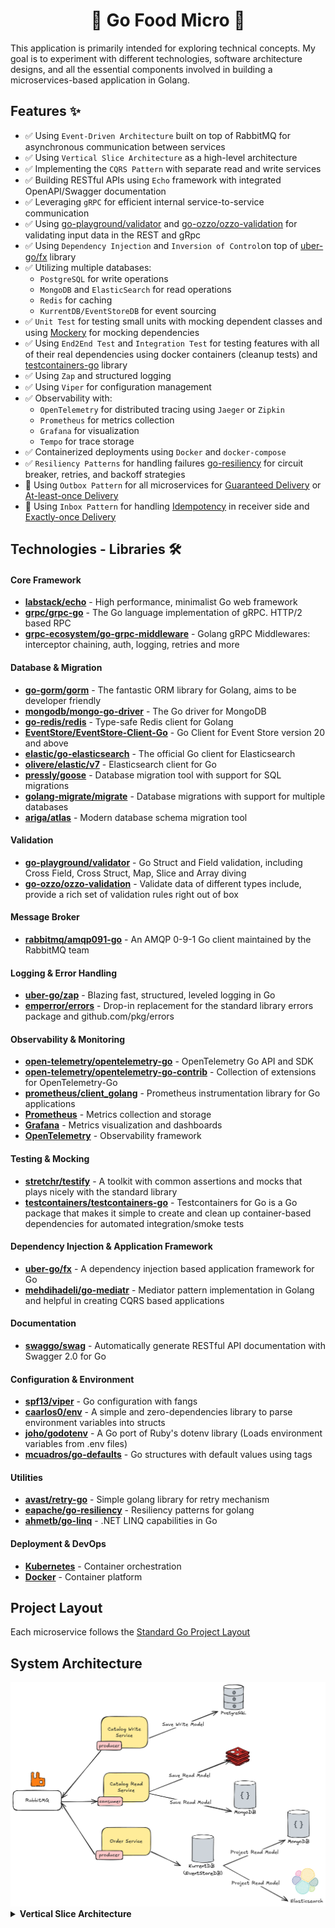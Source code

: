 <h1 align="center">🍔 Go Food Micro 🍟</h1>

This application is primarily intended for exploring technical concepts. My goal is to experiment with different technologies, software architecture designs, and all the essential components involved in building a microservices-based application in Golang.

## Features :sparkles:

- ✅ Using `Event-Driven Architecture` built on top of RabbitMQ for asynchronous communication between services
- ✅ Using `Vertical Slice Architecture` as a high-level architecture
- ✅ Implementing the `CQRS Pattern` with separate read and write services
- ✅ Building RESTful APIs using `Echo` framework with integrated OpenAPI/Swagger documentation
- ✅ Leveraging `gRPC` for efficient internal service-to-service communication
- ✅ Using [go-playground/validator](https://github.com/go-playground/validator) and [go-ozzo/ozzo-validation](https://github.com/go-ozzo/ozzo-validation) for validating input data in the REST and gRpc
- ✅ Using `Dependency Injection` and `Inversion of Control`on top of [uber-go/fx](https://github.com/uber-go/fx) library
- ✅ Utilizing multiple databases:
  - `PostgreSQL` for write operations
  - `MongoDB` and `ElasticSearch` for read operations
  - `Redis` for caching
  - `KurrentDB/EventStoreDB` for event sourcing
- ✅ `Unit Test` for testing small units with mocking dependent classes and using [Mockery](https://github.com/vektra/mockery) for mocking dependencies
- ✅ Using `End2End Test` and `Integration Test` for testing features with all of their real dependencies using docker containers (cleanup tests) and [testcontainers-go](https://github.com/testcontainers/testcontainers-go) library
- ✅ Using `Zap` and structured logging
- ✅ Using `Viper` for configuration management
- ✅ Observability with:
  - `OpenTelemetry` for distributed tracing using `Jaeger` or `Zipkin`
  - `Prometheus` for metrics collection
  - `Grafana` for visualization
  - `Tempo` for trace storage
- ✅ Containerized deployments using `Docker` and `docker-compose`
- ✅ `Resiliency Patterns` for handling failures [go-resiliency](https://github.com/eapache/go-resiliency) for circuit breaker, retries, and backoff strategies
- 🚧 Using `Outbox Pattern` for all microservices for [Guaranteed Delivery](https://www.enterpriseintegrationpatterns.com/GuaranteedMessaging.html) or [At-least-once Delivery](https://www.cloudcomputingpatterns.org/at_least_once_delivery/)
- 🚧 Using `Inbox Pattern` for handling [Idempotency](https://www.cloudcomputingpatterns.org/idempotent_processor/) in receiver side and [Exactly-once Delivery](https://www.cloudcomputingpatterns.org/exactly_once_delivery/)

## Technologies - Libraries 🛠️

<h4>Core Framework</h4>

- **[labstack/echo](https://github.com/labstack/echo)** - High performance, minimalist Go web framework
- **[grpc/grpc-go](https://github.com/grpc/grpc-go)** - The Go language implementation of gRPC. HTTP/2 based RPC
- **[grpc-ecosystem/go-grpc-middleware](https://github.com/grpc-ecosystem/go-grpc-middleware)** - Golang gRPC Middlewares: interceptor chaining, auth, logging, retries and more

<h4>Database & Migration</h4>

- **[go-gorm/gorm](https://github.com/go-gorm/gorm)** - The fantastic ORM library for Golang, aims to be developer friendly
- **[mongodb/mongo-go-driver](https://github.com/mongodb/mongo-go-driver)** - The Go driver for MongoDB
- **[go-redis/redis](https://github.com/go-redis/redis)** - Type-safe Redis client for Golang
- **[EventStore/EventStore-Client-Go](https://github.com/EventStore/EventStore-Client-Go)** - Go Client for Event Store version 20 and above
- **[elastic/go-elasticsearch](https://github.com/elastic/go-elasticsearch)** - The official Go client for Elasticsearch
- **[olivere/elastic/v7](https://github.com/olivere/elastic/v7)** - Elasticsearch client for Go
- **[pressly/goose](https://github.com/pressly/goose)** - Database migration tool with support for SQL migrations
- **[golang-migrate/migrate](https://github.com/golang-migrate/migrate)** - Database migrations with support for multiple databases
- **[ariga/atlas](https://atlasgo.io/)** - Modern database schema migration tool

<h4>Validation</h4>

- **[go-playground/validator](https://github.com/go-playground/validator)** - Go Struct and Field validation, including Cross Field, Cross Struct, Map, Slice and Array diving
- **[go-ozzo/ozzo-validation](https://github.com/go-ozzo/ozzo-validation)** - Validate data of different types include, provide a rich set of validation rules right out of box

<h4>Message Broker</h4>

- **[rabbitmq/amqp091-go](https://github.com/rabbitmq/amqp091-go)** - An AMQP 0-9-1 Go client maintained by the RabbitMQ team

<h4>Logging & Error Handling</h4>

- **[uber-go/zap](https://github.com/uber-go/zap)** - Blazing fast, structured, leveled logging in Go
- **[emperror/errors](https://github.com/emperror/errors)** - Drop-in replacement for the standard library errors package and github.com/pkg/errors

<h4>Observability & Monitoring</h4>

- **[open-telemetry/opentelemetry-go](https://github.com/open-telemetry/opentelemetry-go/)** - OpenTelemetry Go API and SDK
- **[open-telemetry/opentelemetry-go-contrib](https://github.com/open-telemetry/opentelemetry-go-contrib)** - Collection of extensions for OpenTelemetry-Go
- **[prometheus/client_golang](github.com/prometheus/client_golang)** - Prometheus instrumentation library for Go applications
- **[Prometheus](https://prometheus.io/)** - Metrics collection and storage
- **[Grafana](https://grafana.com/)** - Metrics visualization and dashboards
- **[OpenTelemetry](https://opentelemetry.io/)** - Observability framework

<h4>Testing & Mocking</h4>

- **[stretchr/testify](https://github.com/stretchr/testify)** - A toolkit with common assertions and mocks that plays nicely with the standard library
- **[testcontainers/testcontainers-go](https://github.com/testcontainers/testcontainers-go)** - Testcontainers for Go is a Go package that makes it simple to create and clean up container-based dependencies for automated integration/smoke tests

<h4>Dependency Injection & Application Framework</h4>

- **[uber-go/fx](https://github.com/uber-go/fx)** - A dependency injection based application framework for Go
- **[mehdihadeli/go-mediatr](https://github.com/mehdihadeli/go-mediatr)** - Mediator pattern implementation in Golang and helpful in creating CQRS based applications

<h4>Documentation</h4>

- **[swaggo/swag](https://github.com/swaggo/swag)** - Automatically generate RESTful API documentation with Swagger 2.0 for Go

<h4>Configuration & Environment</h4>

- **[spf13/viper](https://github.com/spf13/viper)** - Go configuration with fangs
- **[caarlos0/env](https://github.com/caarlos0/env)** - A simple and zero-dependencies library to parse environment variables into structs
- **[joho/godotenv](https://github.com/joho/godotenv)** - A Go port of Ruby's dotenv library (Loads environment variables from .env files)
- **[mcuadros/go-defaults](https://github.com/mcuadros/go-defaults)** - Go structures with default values using tags

<h4>Utilities</h4>

- **[avast/retry-go](https://github.com/avast/retry-go)** - Simple golang library for retry mechanism
- **[eapache/go-resiliency](https://github.com/eapache/go-resiliency)** - Resiliency patterns for golang
- **[ahmetb/go-linq](https://github.com/ahmetb/go-linq)** - .NET LINQ capabilities in Go

<h4>Deployment & DevOps</h4>

- **[Kubernetes](https://kubernetes.io/)** - Container orchestration
- **[Docker](https://www.docker.com/)** - Container platform

## Project Layout

Each microservice follows the [Standard Go Project Layout](https://github.com/golang-standards/project-layout)

## System Architecture

<img src="assets/go-food-micro-architecture.png" width="600"/>
<details>
  <summary><strong>Vertical Slice Architecture</strong></summary>
  <img  src="assets/vertical-slice-architecture.png" width="200"/>
</details>
